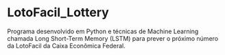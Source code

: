 # LotoFacil_Lottery
Programa desenvolvido em Python e técnicas de Machine Learning chamada Long Short-Term Memory (LSTM) para prever o próximo número da LotoFacil da Caixa Econômica Federal.
